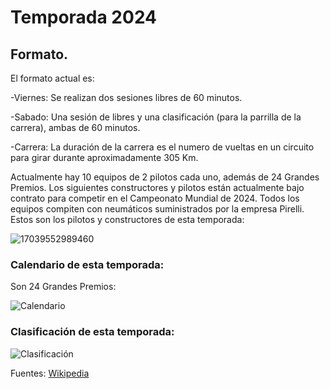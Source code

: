 # Temporada 2024

## Formato.

El formato actual es:

-Viernes: Se realizan dos sesiones libres de 60 minutos.

-Sabado: Una sesión de libres y una clasificación (para la parrilla de la carrera), ambas de 60 minutos.

-Carrera: La duración de la carrera es el numero de vueltas en un circuito para girar durante aproximadamente 305 Km.

Actualmente hay 10 equipos de 2 pilotos cada uno, además de 24 Grandes Premios.
Los siguientes constructores y pilotos están actualmente bajo contrato para competir en el Campeonato Mundial de 2024.
Todos los equipos compiten con neumáticos suministrados por la empresa Pirelli.
Estos son los pilotos y constructores de esta temporada:


![17039552989460](https://github.com/user-attachments/assets/27d0a407-5d63-4760-b612-b25113a80fbe)



### Calendario de esta temporada:

Son 24 Grandes Premios:


![Calendario](https://github.com/user-attachments/assets/2a9a5473-1606-4735-bba0-fd5f9e8af237)



###  Clasificación de esta temporada:


![Clasificación](https://github.com/user-attachments/assets/69911c43-d9ad-4b9e-9299-2d60910d43a3)





Fuentes: <a href="https://es.wikipedia.org/wiki/F%C3%B3rmula_1">Wikipedia</a>
